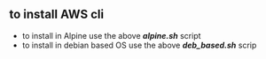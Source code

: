 ## to install AWS cli
- to install in Alpine use the above **_alpine.sh_** script
- to install in debian based OS use the above **_deb_based.sh_** scrip
